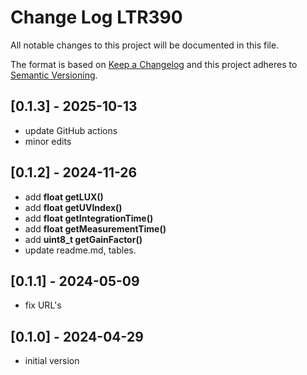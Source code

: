 # Change Log LTR390

All notable changes to this project will be documented in this file.

The format is based on [Keep a Changelog](http://keepachangelog.com/)
and this project adheres to [Semantic Versioning](http://semver.org/).

## [0.1.3] - 2025-10-13
- update GitHub actions
- minor edits

## [0.1.2] - 2024-11-26
- add **float getLUX()**
- add **float getUVIndex()**
- add **float getIntegrationTime()**
- add **float getMeasurementTime()**
- add **uint8_t getGainFactor()**
- update readme.md, tables.

## [0.1.1] - 2024-05-09
- fix URL's

## [0.1.0] - 2024-04-29
- initial version



